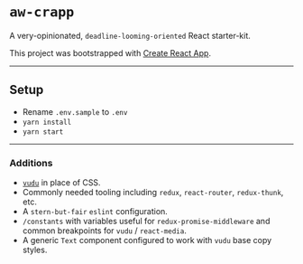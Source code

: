 # `aw-crapp`

A very-opinionated, `deadline-looming-oriented` React starter-kit.

This project was bootstrapped with [Create React App](https://github.com/facebookincubator/create-react-app).

---
## Setup
- Rename `.env.sample` to `.env`
- `yarn install`
- `yarn start`

---
### Additions
- [`vudu`](https://github.com/dhunninghake/vudu) in place of CSS.
- Commonly needed tooling including `redux`, `react-router`, `redux-thunk`, etc.
- A `stern-but-fair` `eslint` configuration.
- `/constants` with variables useful for `redux-promise-middleware` and common breakpoints for `vudu` / `react-media`.
- A generic `Text` component configured to work with `vudu` base copy styles.
